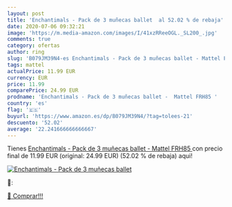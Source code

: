 ```yaml
---
layout: post
title: 'Enchantimals - Pack de 3 muñecas ballet  al 52.02 % de rebaja'
date: 2020-07-06 09:32:21
image: 'https://m.media-amazon.com/images/I/41xzRReeOGL._SL200_.jpg'
comments: true
category: ofertas
author: ring
slug: 'B079JM39N4-es Enchantimals - Pack de 3 muñecas ballet - Mattel FRH85'
tags: mattel
actualPrice: 11.99 EUR
currency: EUR
price: 11.99
comparePrice: 24.99 EUR
prodname: 'Enchantimals - Pack de 3 muñecas ballet -  Mattel FRH85 '
country: 'es'
flag: '🇪🇸'
buyurl: 'https://www.amazon.es/dp/B079JM39N4/?tag=tolees-21'
descuento: '52.02'
average: '22.241666666666667'
---
```


Tienes [Enchantimals - Pack de 3 muñecas ballet -  Mattel FRH85 ](https://www.amazon.es/dp/B079JM39N4/?tag=tolees-21) con precio final de  11.99 EUR (original: 24.99 EUR) (52.02 %  de rebaja) aqui!

[![Enchantimals - Pack de 3 muñecas ballet ](https://m.media-amazon.com/images/I/41xzRReeOGL._SL200_.jpg)](https://www.amazon.es/dp/B079JM39N4/?tag=tolees-21)

🔎:


[🛒 Comprar!!!](https://www.amazon.es/dp/B079JM39N4/?tag=tolees-21)
